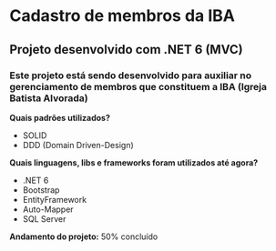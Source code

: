 # Cadastro de membros da IBA

## Projeto desenvolvido com .NET 6 (MVC)

### Este projeto está sendo desenvolvido para auxiliar no gerenciamento de membros que constituem a IBA (Igreja Batista Alvorada)

<p>
  <strong>Quais padrões utilizados?</strong>
  <ul>
    <li>SOLID</li>
    <li>DDD (Domain Driven-Design)</li>
  </ul>
</p>

<p>
  <strong>Quais linguagens, libs e frameworks foram utilizados até agora?</strong>

  <ul>
    <li>.NET 6</li>
    <li>Bootstrap</li>
    <li>EntityFramework</li>
    <li>Auto-Mapper</li>
    <li>SQL Server</li>
  </ul>
</p>

<p>
  <strong>Andamento do projeto:</strong> <span>50% concluído</span>
</p>
